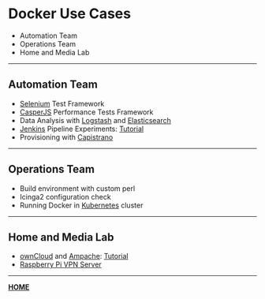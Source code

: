 # Docker Use Cases

- Automation Team
- Operations Team
- Home and Media Lab

---

## Automation Team

- [Selenium](http://www.seleniumhq.org/) Test Framework
- [CasperJS](http://casperjs.org) Performance Tests Framework
- Data Analysis with [Logstash](https://www.elastic.co/products/logstash) and [Elasticsearch](https://www.elastic.co/products/elasticsearch)
- [Jenkins](https://hub.docker.com/_/jenkins/) Pipeline Experiments: [Tutorial](http://shashikantjagtap.net/get-started-with-brand-new-jenkins-2-0-with-docker)
- Provisioning with [Capistrano](http://capistranorb.com)

---

## Operations Team

- Build environment with custom perl
- Icinga2 configuration check
- Running Docker in [Kubernetes](http://kubernetes.io) cluster

---

## Home and Media Lab

- [ownCloud](https://hub.docker.com/_/owncloud/) and [Ampache](https://hub.docker.com/r/ampache/ampache/): [Tutorial](http://arielelkin.github.io/articles/easily-sync-and-stream-your-entire-music-collection-using-docker.html)
- [Raspberry Pi VPN Server](https://hub.docker.com/r/netzfisch/rpi-vpn-server)

---

[__HOME__](..)
